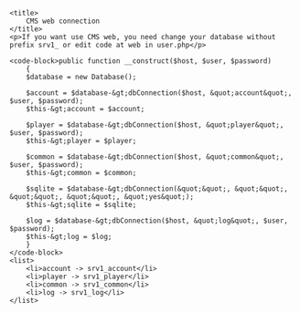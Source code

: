 <?xml version="1.0" encoding="UTF-8"?>
<!DOCTYPE topic SYSTEM "https://resources.jetbrains.com/writerside/1.0/xhtml-entities.dtd">
<topic xmlns:xsi="http://www.w3.org/2001/XMLSchema-instance"
       xsi:noNamespaceSchemaLocation="https://resources.jetbrains.com/writerside/1.0/topic.v2.xsd"
       id="Empty-MD-Topic" title="CMS web connection">

    <title>
        CMS web connection
    </title>
    <p>If you want use CMS web, you need change your database without prefix srv1_ or edit code at web in user.php</p>

    <code-block>public function __construct($host, $user, $password)
        {
        $database = new Database();

        $account = $database-&gt;dbConnection($host, &quot;account&quot;, $user, $password);
        $this-&gt;account = $account;

        $player = $database-&gt;dbConnection($host, &quot;player&quot;, $user, $password);
        $this-&gt;player = $player;

        $common = $database-&gt;dbConnection($host, &quot;common&quot;, $user, $password);
        $this-&gt;common = $common;

        $sqlite = $database-&gt;dbConnection(&quot;&quot;, &quot;&quot;, &quot;&quot;, &quot;&quot;, &quot;yes&quot;);
        $this-&gt;sqlite = $sqlite;

        $log = $database-&gt;dbConnection($host, &quot;log&quot;, $user, $password);
        $this-&gt;log = $log;
        }
    </code-block>
    <list>
        <li>account -> srv1_account</li>
        <li>player -> srv1_player</li>
        <li>common -> srv1_common</li>
        <li>log -> srv1_log</li>
    </list>
</topic>
